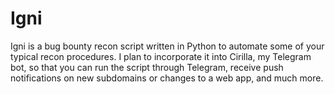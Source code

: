 # Igni

Igni is a bug bounty recon script written in Python to automate some of your typical recon procedures. I plan to incorporate it into Cirilla, my Telegram bot, so that you can run the script through Telegram, receive push notifications on new subdomains or changes to a web app, and much more.
